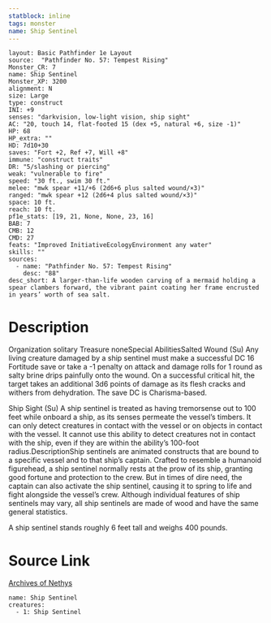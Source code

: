 ```yaml
---
statblock: inline
tags: monster
name: Ship Sentinel
---
```

```statblock
layout: Basic Pathfinder 1e Layout
source:  "Pathfinder No. 57: Tempest Rising"
Monster_CR: 7
name: Ship Sentinel
Monster_XP: 3200
alignment: N
size: Large
type: construct
INI: +9
senses: "darkvision, low-light vision, ship sight"
AC: "20, touch 14, flat-footed 15 (dex +5, natural +6, size -1)"
HP: 68
HP_extra: ""
HD: 7d10+30
saves: "Fort +2, Ref +7, Will +8"
immune: "construct traits"
DR: "5/slashing or piercing"
weak: "vulnerable to fire"
speed: "30 ft., swim 30 ft."
melee: "mwk spear +11/+6 (2d6+6 plus salted wound/×3)"
ranged: "mwk spear +12 (2d6+4 plus salted wound/×3)"
space: 10 ft.
reach: 10 ft.
pf1e_stats: [19, 21, None, None, 23, 16]
BAB: 7
CMB: 12
CMD: 27
feats: "Improved InitiativeEcologyEnvironment any water"
skills: ""
sources:
  - name: "Pathfinder No. 57: Tempest Rising"
    desc: "88"
desc_short: A larger-than-life wooden carving of a mermaid holding a spear clambers forward, the vibrant paint coating her frame encrusted in years’ worth of sea salt.
```
# Description
Organization solitary
Treasure noneSpecial AbilitiesSalted Wound (Su) Any living creature damaged by a ship sentinel must make a successful DC 16 Fortitude save or take a -1 penalty on attack and damage rolls for 1 round as salty brine drips painfully onto the wound. On a successful critical hit, the target takes an additional 3d6 points of damage as its flesh cracks and withers from dehydration. The save DC is Charisma-based.

Ship Sight (Su) A ship sentinel is treated as having tremorsense out to 100 feet while onboard a ship, as its senses permeate the vessel’s timbers. It can only detect creatures in contact with the vessel or on objects in contact with the vessel. It cannot use this ability to detect creatures not in contact with the ship, even if they are within the ability’s 100-foot radius.DescriptionShip sentinels are animated constructs that are bound to a specific vessel and to that ship’s captain. Crafted to resemble a humanoid figurehead, a ship sentinel normally rests at the prow of its ship, granting good fortune and protection to the crew. But in times of dire need, the captain can also activate the ship sentinel, causing it to spring to life and fight alongside the vessel’s crew. Although individual features of ship sentinels may vary, all ship sentinels are made of wood and have the same general statistics.

A ship sentinel stands roughly 6 feet tall and weighs 400 pounds.
# Source Link
[Archives of Nethys](https://aonprd.com/MonsterDisplay.aspx?ItemName=Ship%20Sentinel)
```encounter-table
name: Ship Sentinel
creatures:
  - 1: Ship Sentinel
```
